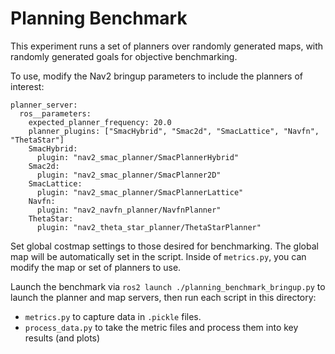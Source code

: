 # Planning Benchmark

This experiment runs a set of planners over randomly generated maps, with randomly generated goals for objective benchmarking.

To use, modify the Nav2 bringup parameters to include the planners of interest:

```
planner_server:
  ros__parameters:
    expected_planner_frequency: 20.0
    planner_plugins: ["SmacHybrid", "Smac2d", "SmacLattice", "Navfn", "ThetaStar"]
    SmacHybrid:
      plugin: "nav2_smac_planner/SmacPlannerHybrid"
    Smac2d:
      plugin: "nav2_smac_planner/SmacPlanner2D"
    SmacLattice:
      plugin: "nav2_smac_planner/SmacPlannerLattice"
    Navfn:
      plugin: "nav2_navfn_planner/NavfnPlanner"
    ThetaStar:
      plugin: "nav2_theta_star_planner/ThetaStarPlanner"
```

Set global costmap settings to those desired for benchmarking. The global map will be automatically set in the script. Inside of `metrics.py`, you can modify the map or set of planners to use.

Launch the benchmark via `ros2 launch ./planning_benchmark_bringup.py` to launch the planner and map servers, then run each script in this directory:

- `metrics.py` to capture data in `.pickle` files.
- `process_data.py` to take the metric files and process them into key results (and plots)

